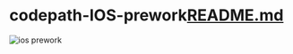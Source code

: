 # codepath-IOS-prework[README.md](https://github.com/BoscoDu/codepath-IOS-prework/files/7797232/README.md)
![ios prework](https://user-images.githubusercontent.com/94163711/147841762-eb766882-b0bf-4a89-8220-1eee33d3db2d.gif)
